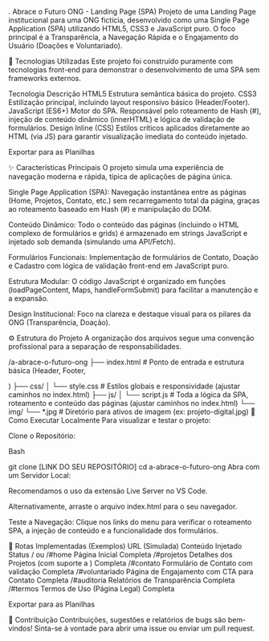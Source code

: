 .
Abrace o Futuro ONG - Landing Page (SPA)
Projeto de uma Landing Page institucional para uma ONG fictícia, desenvolvido como uma Single Page Application (SPA) utilizando HTML5, CSS3 e JavaScript puro. O foco principal é a Transparência, a Navegação Rápida e o Engajamento do Usuário (Doações e Voluntariado).

🚀 Tecnologias Utilizadas
Este projeto foi construído puramente com tecnologias front-end para demonstrar o desenvolvimento de uma SPA sem frameworks externos.

Tecnologia	Descrição
HTML5	Estrutura semântica básica do projeto.
CSS3	Estilização principal, incluindo layout responsivo básico (Header/Footer).
JavaScript (ES6+)	Motor do SPA. Responsável pelo roteamento de Hash (#), injeção de conteúdo dinâmico (innerHTML) e lógica de validação de formulários.
Design Inline (CSS)	Estilos críticos aplicados diretamente ao HTML (via JS) para garantir visualização imediata do conteúdo injetado.

Exportar para as Planilhas

✨ Características Principais
O projeto simula uma experiência de navegação moderna e rápida, típica de aplicações de página única.

Single Page Application (SPA): Navegação instantânea entre as páginas (Home, Projetos, Contato, etc.) sem recarregamento total da página, graças ao roteamento baseado em Hash (#) e manipulação do DOM.

Conteúdo Dinâmico: Todo o conteúdo das páginas (incluindo o HTML complexo de formulários e grids) é armazenado em strings JavaScript e injetado sob demanda (simulando uma API/Fetch).

Formulários Funcionais: Implementação de formulários de Contato, Doação e Cadastro com lógica de validação front-end em JavaScript puro.

Estrutura Modular: O código JavaScript é organizado em funções (loadPageContent, Maps, handleFormSubmit) para facilitar a manutenção e a expansão.

Design Institucional: Foco na clareza e destaque visual para os pilares da ONG (Transparência, Doação).

⚙️ Estrutura do Projeto
A organização dos arquivos segue uma convenção profissional para a separação de responsabilidades.

/a-abrace-o-futuro-ong
├── index.html          # Ponto de entrada e estrutura básica (Header, Footer, <main id="spa-content">)
├── css/
│   └── style.css       # Estilos globais e responsividade (ajustar caminhos no index.html)
├── js/
│   └── script.js       # Toda a lógica da SPA, roteamento e conteúdo das páginas (ajustar caminhos no index.html)
└── img/
    └── *.jpg           # Diretório para ativos de imagem (ex: projeto-digital.jpg)
🚀 Como Executar Localmente
Para visualizar e testar o projeto:

Clone o Repositório:

Bash

git clone [LINK DO SEU REPOSITÓRIO]
cd a-abrace-o-futuro-ong
Abra com um Servidor Local:

Recomendamos o uso da extensão Live Server no VS Code.

Alternativamente, arraste o arquivo index.html para o seu navegador.

Teste a Navegação: Clique nos links do menu para verificar o roteamento SPA, a injeção de conteúdo e a funcionalidade dos formulários.

📝 Rotas Implementadas (Exemplos)
URL (Simulada)	Conteúdo Injetado	Status
/ ou /#home	Página Inicial	Completa
/#projetos	Detalhes dos Projetos (com suporte a <img>)	Completa
/#contato	Formulário de Contato com validação	Completa
/#voluntariado	Página de Engajamento com CTA para Contato	Completa
/#auditoria	Relatórios de Transparência	Completa
/#termos	Termos de Uso (Página Legal)	Completa


Exportar para as Planilhas

👥 Contribuição
Contribuições, sugestões e relatórios de bugs são bem-vindos! Sinta-se à vontade para abrir uma issue ou enviar um pull request.
